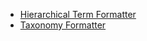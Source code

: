 * [Hierarchical Term Formatter](https://www.drupal.org/project/hierarchical%5Fterm%5Fformatter)
* [Taxonomy Formatter](https://www.drupal.org/project/taxonomy%5Fformatter)